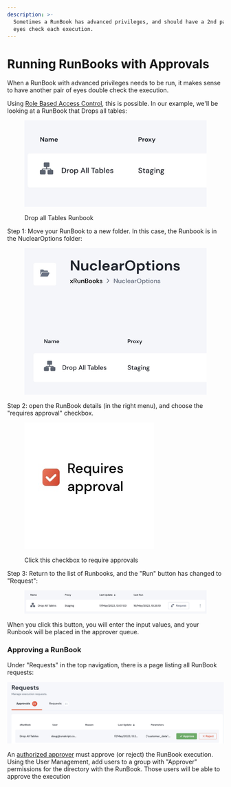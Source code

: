 ```yaml
---
description: >-
  Sometimes a RunBook has advanced privileges, and should have a 2nd pari of
  eyes check each execution.
---
```


# Running RunBooks with Approvals

When a RunBook with advanced privileges needs to be run, it makes sense to have another pair of eyes double check the execution. &#x20;



Using [Role Based Access Control](../../role-based-access-control/), this is possible.  In our example, we'll be looking at a RunBook that Drops all tables:

<figure><img src="../../../.gitbook/assets/Screenshot 2023-05-17 at 13.10.43.jpg" alt="The Drop all Tables Runbook"><figcaption><p>Drop all Tables Runbook</p></figcaption></figure>



Step 1: Move your RunBook to a new folder.  In this case, the Runbook is in the NuclearOptions folder:

<figure><img src="../../../.gitbook/assets/Screenshot 2023-05-17 at 13.12.34.jpg" alt=""><figcaption></figcaption></figure>

Step 2: open the RunBook details (in the right menu), and choose the  "requires approval" checkbox.

<figure><img src="../../../.gitbook/assets/Screenshot 2023-05-17 at 13.13.51.jpg" alt=""><figcaption><p>Click this checkbox to require approvals</p></figcaption></figure>

Step 3: Return to the list of Runbooks, and the "Run" button has changed to "Request":

<figure><img src="../../../.gitbook/assets/Screenshot 2023-05-17 at 13.16.53.jpg" alt=""><figcaption></figcaption></figure>

When you click this button, you will enter the input values, and your Runbook will be placed in the approver queue.

### Approving a RunBook

Under "Requests" in the top navigation, there is a page listing all RunBook requests:

![](../../../.gitbook/assets/image.png)

An [authorized approver](../../role-based-access-control/rbac-roles.md) must approve (or reject) the RunBook execution.  Using the User Management, add users to a group with "Approver" permissions for the directory with the RunBook.  Those users will be able to approve the execution





